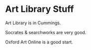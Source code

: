 # Art Library Stuff

Art Library is in Cummings.

Socrates & searchworks are very good.

Oxford Art Online is a good start.
